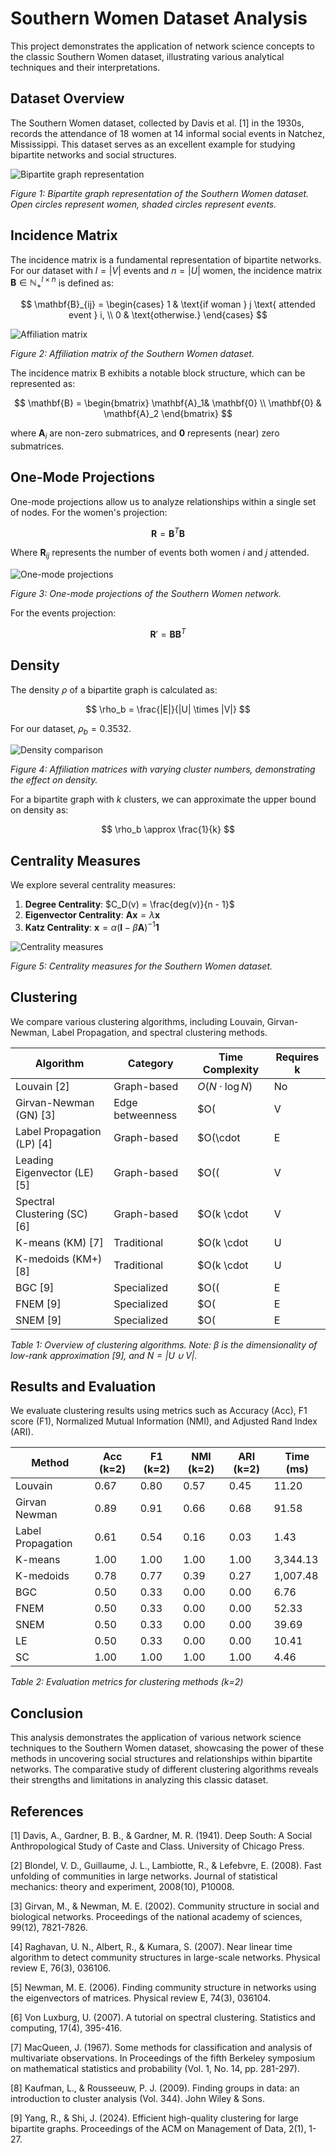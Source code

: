 # Southern Women Dataset Analysis

This project demonstrates the application of network science concepts to the classic Southern Women dataset, illustrating various analytical techniques and their interpretations.

## Dataset Overview

The Southern Women dataset, collected by Davis et al. [1] in the 1930s, records the attendance of 18 women at 14 informal social events in Natchez, Mississippi. This dataset serves as an excellent example for studying bipartite networks and social structures.

![Bipartite graph representation](figures/bipartite_graph_plot.png)

*Figure 1: Bipartite graph representation of the Southern Women dataset. Open circles represent women, shaded circles represent events.*

## Incidence Matrix

The incidence matrix is a fundamental representation of bipartite networks. For our dataset with $l = |V|$ events and $n = |U|$ women, the incidence matrix $\mathbf{B} \in \mathbb{N}_{+}^{l \times n}$ is defined as:

$$
\mathbf{B}_{ij} = \begin{cases}
1 & \text{if woman } j \text{ attended event } i, \\
0 & \text{otherwise.}
\end{cases}
$$

![Affiliation matrix](figures/incidence_matrix_plot.png)

*Figure 2: Affiliation matrix of the Southern Women dataset.*

The incidence matrix B exhibits a notable block structure, which can be represented as:

$$
\mathbf{B} = \begin{bmatrix}
    \mathbf{A}_1& \mathbf{0} \\
    \mathbf{0} & \mathbf{A}_2
\end{bmatrix}
$$

where $\mathbf{A}_i$ are non-zero submatrices, and $\mathbf{0}$ represents (near) zero submatrices.

## One-Mode Projections

One-mode projections allow us to analyze relationships within a single set of nodes. For the women's projection:

$$
\mathbf{R} = \mathbf{B}^T \mathbf{B}
$$

Where $\mathbf{R}_{ij}$ represents the number of events both women $i$ and $j$ attended.

![One-mode projections](figures/bipartite_projection.png)

*Figure 3: One-mode projections of the Southern Women network.*

For the events projection:

$$
\mathbf{R}' = \mathbf{B}\mathbf{B}^T
$$

## Density

The density $\rho$ of a bipartite graph is calculated as:

$$
\rho_b = \frac{|E|}{|U| \times |V|}
$$

For our dataset, $\rho_b = 0.3532$.

![Density comparison](figures/bipartite_matrices_comparison.png)

*Figure 4: Affiliation matrices with varying cluster numbers, demonstrating the effect on density.*

For a bipartite graph with $k$ clusters, we can approximate the upper bound on density as:

$$
\rho_b \approx \frac{1}{k}
$$

## Centrality Measures

We explore several centrality measures:

1. **Degree Centrality**: $C_D(v) = \frac{deg(v)}{n - 1}$
2. **Eigenvector Centrality**: $\mathbf{Ax} = \lambda\mathbf{x}$
3. **Katz Centrality**: $\mathbf{x} = \alpha(\mathbf{I} - \beta\mathbf{A})^{-1}\mathbf{1}$

![Centrality measures](figures/centralities_bipartite_graph.png)

*Figure 5: Centrality measures for the Southern Women dataset.*

## Clustering

We compare various clustering algorithms, including Louvain, Girvan-Newman, Label Propagation, and spectral clustering methods.

| Algorithm | Category | Time Complexity | Requires k |
|-----------|----------|-----------------|------------|
| Louvain [2] | Graph-based | $O(N \cdot \log{N})$ | No |
| Girvan-Newman (GN) [3] | Edge betweenness | $O(|V|\cdot|E|^2)$ | No |
| Label Propagation (LP) [4] | Graph-based | $O(\cdot|E|)$ | No |
| Leading Eigenvector (LE) [5] | Graph-based | $O((|V|+|U|)^2 + |E|)$ | No |
| Spectral Clustering (SC) [6] | Graph-based | $O(k \cdot |V|^2)$ | Yes |
| K-means (KM) [7] | Traditional | $O(k \cdot |U| \cdot |V| )$ | Yes |
| K-medoids (KM+) [8] | Traditional | $O(k \cdot |U|^2 \cdot |V|)$ | Yes |
| BGC [9] | Specialized | $O((|E| + |U| \cdot k )\cdot \beta)$ | Yes |
| FNEM [9] | Specialized | $O(|E|\cdot \beta + |U|\cdot\beta^2 + |U|\cdot k^2 )$ | Yes |
| SNEM [9] | Specialized | $O(|E|\cdot \beta +|U|\cdot\beta^2 + |U|\cdot k)$ | Yes |

*Table 1: Overview of clustering algorithms. Note: $\beta$ is the dimensionality of low-rank approximation [9], and $N =|U \cup V|$.*

## Results and Evaluation

We evaluate clustering results using metrics such as Accuracy (Acc), F1 score (F1), Normalized Mutual Information (NMI), and Adjusted Rand Index (ARI).

| Method | Acc (k=2) | F1 (k=2) | NMI (k=2) | ARI (k=2) | Time (ms) |
|--------|-----------|----------|-----------|-----------|-----------|
| Louvain | 0.67 | 0.80 | 0.57 | 0.45 | 11.20 |
| Girvan Newman | 0.89 | 0.91 | 0.66 | 0.68 | 91.58 |
| Label Propagation | 0.61 | 0.54 | 0.16 | 0.03 | 1.43 |
| K-means | 1.00 | 1.00 | 1.00 | 1.00 | 3,344.13 |
| K-medoids | 0.78 | 0.77 | 0.39 | 0.27 | 1,007.48 |
| BGC | 0.50 | 0.33 | 0.00 | 0.00 | 6.76 |
| FNEM | 0.50 | 0.33 | 0.00 | 0.00 | 52.33 |
| SNEM | 0.50 | 0.33 | 0.00 | 0.00 | 39.69 |
| LE | 0.50 | 0.33 | 0.00 | 0.00 | 10.41 |
| SC | 1.00 | 1.00 | 1.00 | 1.00 | 4.46 |

*Table 2: Evaluation metrics for clustering methods (k=2)*

## Conclusion

This analysis demonstrates the application of various network science techniques to the Southern Women dataset, showcasing the power of these methods in uncovering social structures and relationships within bipartite networks. The comparative study of different clustering algorithms reveals their strengths and limitations in analyzing this classic dataset.

## References

[1] Davis, A., Gardner, B. B., & Gardner, M. R. (1941). Deep South: A Social Anthropological Study of Caste and Class. University of Chicago Press.

[2] Blondel, V. D., Guillaume, J. L., Lambiotte, R., & Lefebvre, E. (2008). Fast unfolding of communities in large networks. Journal of statistical mechanics: theory and experiment, 2008(10), P10008.

[3] Girvan, M., & Newman, M. E. (2002). Community structure in social and biological networks. Proceedings of the national academy of sciences, 99(12), 7821-7826.

[4] Raghavan, U. N., Albert, R., & Kumara, S. (2007). Near linear time algorithm to detect community structures in large-scale networks. Physical review E, 76(3), 036106.

[5] Newman, M. E. (2006). Finding community structure in networks using the eigenvectors of matrices. Physical review E, 74(3), 036104.

[6] Von Luxburg, U. (2007). A tutorial on spectral clustering. Statistics and computing, 17(4), 395-416.

[7] MacQueen, J. (1967). Some methods for classification and analysis of multivariate observations. In Proceedings of the fifth Berkeley symposium on mathematical statistics and probability (Vol. 1, No. 14, pp. 281-297).

[8] Kaufman, L., & Rousseeuw, P. J. (2009). Finding groups in data: an introduction to cluster analysis (Vol. 344). John Wiley & Sons.

[9] Yang, R., & Shi, J. (2024). Efficient high-quality clustering for large bipartite graphs. Proceedings of the ACM on Management of Data, 2(1), 1-27.
